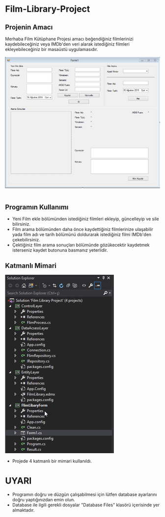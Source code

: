 # Film-Library-Project
## Projenin Amacı

Merhaba Film Kütüphane Projesi amacı beğendiğiniz filmlerinizi kaydebileceğiniz veya IMDb'den veri alarak istediğiniz filmleri ekleyebileceğiniz bir masaüstü uygulamasıdır. <br/><br/>
![Uygulamanın ana form resmi](https://github.com/GurhanGdk/Film-Library-Project/blob/master/Project%20Pictures/Form1.png)
<br/><br/>
## Programın Kullanımı
<ul>
  <li>Yeni Film ekle bölümünden istediğiniz filmleri ekleyip, güncelleyip ve sile bilirsiniz.</li>
  <li>Film arama bölümünden daha önce kaydettiğiniz filmlerinize ulaşabilir yada film adı ve tarih bölümünü doldurarak istediğiniz filmi IMDb'den çekebilirsiniz.</li>
  <li>Çektiğiniz film arama sonuçları bölümünde gözükecektir kaydetmek isterseniz kaydet butonuna basmanız yeterlidir.</li>
</ul>

## Katmanlı Mimari
![Uygulamada kullanılan katmanlı mimari](https://github.com/GurhanGdk/Film-Library-Project/blob/master/Project%20Pictures/SolutionExplorer.png)

<ul>
  <li>Projede 4 katmanlı bir mimari kullanıldı.</li>
</ul>

# UYARI
<ul>
  <li>Programın doğru ve düzgün çalışabilmesi için lütfen database ayarlarını doğru yaptığınızdan emin olun.</li>
  <li>Database ile ilgili gerekli dosyalar "Database Files" klasörü içerisinde yer almaktadır.</li>
</ul>
